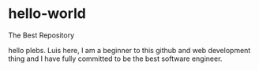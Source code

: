 # hello-world
The Best Repository

hello plebs.
Luis here, I am a beginner to this github and web development thing and I have fully committed to be the best software engineer. 
